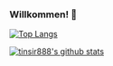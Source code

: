 ### Willkommen! 👋

[![Top Langs](https://github-readme-stats.vercel.app/api/top-langs/?username=tinsir888&theme=gruvbox&layout=compact)](https://github.com/tinsir888/github-readme-stats)

[![tinsir888's github stats](https://github-readme-stats.vercel.app/api?username=tinsir888&theme=gruvbox)](https://github.com/tinsir888/github-readme-stats)
<!--
**tinsir888/tinsir888** is a ✨ _special_ ✨ repository because its `README.md` (this file) appears on your GitHub profile.

Here are some ideas to get you started:

- 🔭 I’m currently working on ...
- 🌱 I’m currently learning ...
- 👯 I’m looking to collaborate on ...
- 🤔 I’m looking for help with ...
- 💬 Ask me about ...
- 📫 How to reach me: ...
- 😄 Pronouns: ...
- ⚡ Fun fact: ...
-->
